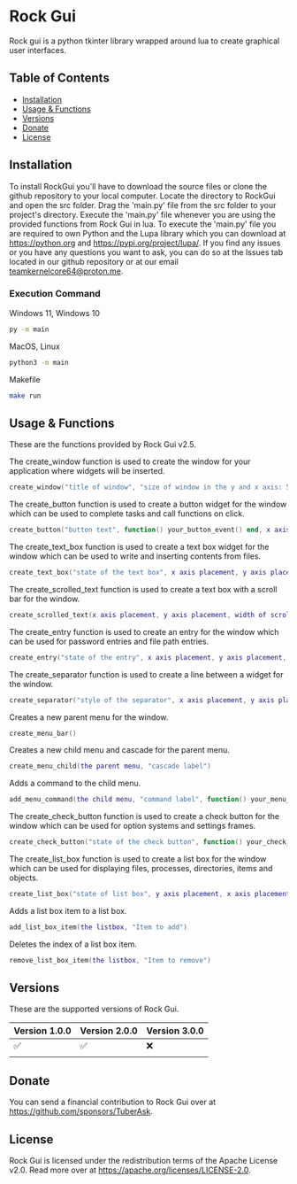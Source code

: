 # Rock Gui
Rock gui is a python tkinter library wrapped around lua to create graphical user interfaces.

## Table of Contents
- [Installation](#installation)
- [Usage & Functions](#usage--functions)
- [Versions](#versions)
- [Donate](#donate)
- [License](#license)

## Installation
To install RockGui you'll have to download the source files or clone the github repository to your local computer. Locate the directory to RockGui and open the src folder.
Drag the 'main.py' file from the src folder to your project's directory. Execute the 'main.py' file whenever you are using the provided functions from Rock Gui in lua. 
To execute the 'main.py' file you are required to own Python and the Lupa library which you can download at https://python.org and https://pypi.org/project/lupa/. 
If you find any issues or you have any questions you want to ask, you can do so at the Issues tab located in our github repository or at our email teamkernelcore64@proton.me.

### Execution Command

Windows 11, Windows 10
```bash
py -m main
```

MacOS, Linux
```bash
python3 -m main
```

Makefile
```bash
make run
```

## Usage & Functions
These are the functions provided by Rock Gui v2.5.

The create_window function is used to create the window for your application where widgets will be inserted.
```lua
create_window("title of window", "size of window in the y and x axis: 500x500", "/icon/path/to/ico/file"):
```

The create_button function is used to create a button widget for the window which can be used to complete tasks and call functions on click.
```lua
create_button("button text", function() your_button_event() end, x axis placement, y axis plasement, width of button, height of button, "background color of button", "cursor style of button")
```

The create_text_box function is used to create a text box widget for the window which can be used to write and inserting contents from files.
```lua
create_text_box("state of the text box", x axis placement, y axis placement, width of text box, height of text box, "cursor style of text box", "background color of text box")
```

The create_scrolled_text function is used to create a text box with a scroll bar for the window. 
```lua
create_scrolled_text(x axis placement, y axis placement, width of scrolled text box, height of scrolled text box)
```

The create_entry function is used to create an entry for the window which can be used for password entries and file path entries.
```lua
create_entry("state of the entry", x axis placement, y axis placement, width of entry, "cursor style of entry", "background color of entry")
```

The create_separator function is used to create a line between a widget for the window. 
```lua
create_separator("style of the separator", x axis placement, y axis placement, --[[if you want it to takefocus either {true} or {false}--]], "cursor style of separator", "orient position of the separator either horizontal or vertical", width of separator)
```

Creates a new parent menu for the window. 
```lua
create_menu_bar()
```

Creates a new child menu and cascade for the parent menu.
```lua
create_menu_child(the parent menu, "cascade label")
```

Adds a command to the child menu.
```lua
add_menu_command(the child menu, "command label", function() your_menu_event() end)
```

The create_check_button function is used to create a check button for the window which can be used for option systems and settings frames.
```lua
create_check_button("state of the check button", function() your_check_button_event() end, x axis placement, y axis placement, "text displayed on check button", "cursor style of check button", "font of check button", "background color of check button", height of check button, width of check button)
```

The create_list_box function is used to create a list box for the window which can be used for displaying files, processes, directories, items and objects.
```lua
create_list_box("state of list box", y axis placement, x axis placement, "background color of list box", height of list box, width of list box, "active style of list box", "relief of list box")
```

Adds a list box item to a list box.
```lua
add_list_box_item(the listbox, "Item to add")
```

Deletes the index of a list box item.
```lua
remove_list_box_item(the listbox, "Item to remove")
```

## Versions
These are the supported versions of Rock Gui.

| Version 1.0.0 | Version 2.0.0 | Version 3.0.0 |
| -------- | -------- | -------- |
| ✅      | ✅       | ❌      |
|  |  |  |

## Donate
You can send a financial contribution to Rock Gui 
over at https://github.com/sponsors/TuberAsk.

## License
Rock Gui is licensed under the redistribution terms 
of the Apache License v2.0. Read more over at
https://apache.org/licenses/LICENSE-2.0.